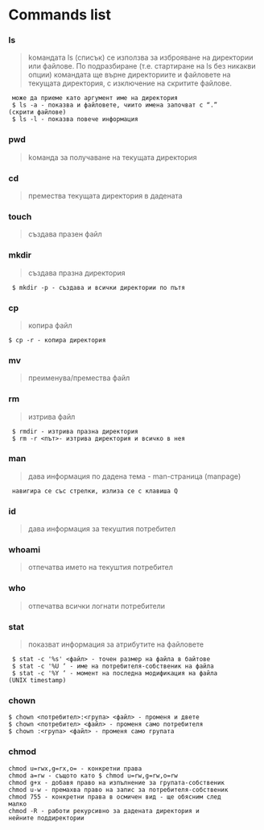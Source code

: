 # Commands list

### ls
>  kомандата ls (списък) се използва за изброяване на директории или файлове. По подразбиране (т.е. стартиране на ls без никакви опции) командата ще върне директориите и файловете на текущата директория, с изключение на скритите файлове.
```
 може да приеме като аргумент име на директория
 $ ls -a - показва и файловете, чиито имена започват с “.”
(скрити файлове)
 $ ls -l - показва повече информация
```

### pwd
> kоманда за получаване на текущата директория

### cd 
>  премества текущата директория в дадената

### touch
>  създава празен файл

### mkdir
>  създава празна директория
```
 $ mkdir -p - създава и всички директории по пътя
```

### cp
>  копира файл
```
$ cp -r - копира директория
```

### mv
>   преименува/премества файл

### rm
>  изтрива файл
```
 $ rmdir - изтрива празна директория
 $ rm -r <път>- изтрива директория и всичко в нея
```

### man
> дава информация по дадена тема - man-страница (manpage)
```
 навигира се със стрелки, излиза се с клавиша Q
```

### id
> дава информация за текуштия потребител

### whoami 
> отпечатва името на текуштия потребител

### who 
>  отпечатва всички логнати потребители


### stat
> показват информация за атрибутите на файловете
```
 $ stat -c '%s' <файл> - точен размер на файла в байтове
 $ stat -c '%U ‘ - име на потребителя-собственик на файла
 $ stat -c '%Y ‘ - момент на последна модификация на файла
(UNIX timestamp)

```

### chown
```
$ chown <потребител>:<група> <файл> - променя и двете
$ chown <потребител> <файл> - променя само потребителя
$ chown :<група> <файл> - променя само групата
```

### chmod
```
chmod u=rwx,g=rx,o= - конкретни права
chmod a=rw - същото като $ chmod u=rw,g=rw,o=rw
chmod g+x - добавя право на изпълнение за групата-собственик
chmod u-w - премахва право на запис за потребителя-собственик
chmod 755 - конкретни права в осмичен вид - ще обясним след
малко
chmod -R - работи рекурсивно за дадената директория и
нейните поддиректории
```


